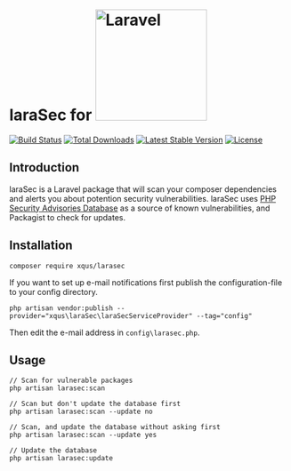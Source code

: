 <h1>
  laraSec for
  <img alt="Laravel" src="https://res.cloudinary.com/dtfbvvkyp/image/upload/v1566331377/laravel-logolockup-cmyk-red.svg" width="200">
</h1>

<p>
  <a href="https://travis-ci.com/github/xqus/larasec"><img src="https://travis-ci.com/xqus/larasec.svg?branch=master" alt="Build Status"></a>
  <a href="https://packagist.org/packages/xqus/larasec"><img src="https://poser.pugx.org/xqus/larasec/d/total.svg" alt="Total Downloads"></a>
  <a href="https://packagist.org/packages/xqus/larasec"><img src="https://poser.pugx.org/xqus/larasec/v/stable.svg" alt="Latest Stable Version"></a>
  <a href="https://packagist.org/packages/xqus/larasec"><img src="https://poser.pugx.org/xqus/larasec/license.svg" alt="License"></a>
</p>

## Introduction

laraSec is a Laravel package that will scan your composer dependencies
and alerts you about potention security vulnerabilities. laraSec uses
[PHP Security Advisories Database](https://github.com/FriendsOfPHP/security-advisories) as a source of known
vulnerabilities, and Packagist to check for updates.

## Installation

`composer require xqus/larasec`

If you want to set up e-mail notifications first publish the configuration-file to your config directory.

`php artisan vendor:publish --provider="xqus\laraSec\laraSecServiceProvider" --tag="config"`

Then edit the e-mail address in `config\larasec.php`.

## Usage
```
// Scan for vulnerable packages
php artisan larasec:scan

// Scan but don't update the database first
php artisan larasec:scan --update no

// Scan, and update the database without asking first
php artisan larasec:scan --update yes

// Update the database
php artisan larasec:update
```
